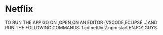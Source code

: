 # Netflix
TO RUN THE APP GO ON ,OPEN ON AN EDITOR (VSCODE,ECLIPSE,..)AND RUN THE FOLLOWING COMMANDS:
1.cd netflix
2.npm start 
ENJOY GUYS.
